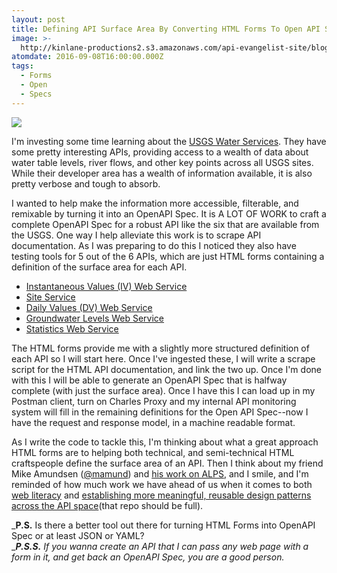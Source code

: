 ```yaml
---
layout: post
title: Defining API Surface Area By Converting HTML Forms To Open API Specs
image: >-
  http://kinlane-productions2.s3.amazonaws.com/api-evangelist-site/blog/USGS_Groundwater_Levels_REST_Web_Service_URL_Generation_Tool.png
atomdate: 2016-09-08T16:00:00.000Z
tags:
  - Forms
  - Open
  - Specs
---
```

[![](http://kinlane-productions2.s3.amazonaws.com/api-evangelist-site/blog/USGS_Groundwater_Levels_REST_Web_Service_URL_Generation_Tool.png)](http://waterservices.usgs.gov/rest/GW-Levels-Test-Tool.html)

I'm investing some time learning about the [USGS Water Services](http://waterservices.usgs.gov/). They have some pretty interesting APIs, providing access to a wealth of data about water table levels, river flows, and other key points across all USGS sites. While their developer area has a wealth of information available, it is also pretty verbose and tough to absorb.

I wanted to help make the information more accessible, filterable, and remixable by turning it into an OpenAPI Spec. It is A LOT OF WORK to craft a complete OpenAPI Spec for a robust API like the six that are available from the USGS. One way I help alleviate this work is to scrape API documentation. As I was preparing to do this I noticed they also have testing tools for 5 out of the 6 APIs, which are just HTML forms containing a definition of the surface area for each API. 

*   [Instantaneous Values (IV) Web Service](http://waterservices.usgs.gov/rest/IV-Test-Tool.html)
*   [Site Service](http://waterservices.usgs.gov/rest/Site-Test-Tool.html)
*   [Daily Values (DV) Web Service](http://waterservices.usgs.gov/rest/DV-Test-Tool.html)
*   [Groundwater Levels Web Service](http://waterservices.usgs.gov/rest/GW-Levels-Test-Tool.html)
*   [Statistics Web Service](http://waterservices.usgs.gov/rest/Statistics-Service-Test-Tool.html)

The HTML forms provide me with a slightly more structured definition of each API so I will start here. Once I've ingested these, I will write a scrape script for the HTML API documentation, and link the two up. Once I'm done with this I will be able to generate an OpenAPI Spec that is halfway complete (with just the surface area). Once I have this I can load up in my Postman client, turn on Charles Proxy and my internal API monitoring system will fill in the remaining definitions for the Open API Spec--now I have the request and response model, in a machine readable format. 

As I write the code to tackle this, I'm thinking about what a great approach HTML forms are to helping both technical, and semi-technical HTML craftspeople define the surface area of an API. Then I think about my friend Mike Amundsen ([@mamund](https://twitter.com/mamund)) and [his work on ALPS](http://alps.io/), and I smile, and I'm reminded of how much work we have ahead of us when it comes to both [web literacy](http://webconcepts.info/) and [establishing more meaningful, reusable design patterns across the API space](https://github.com/alps-io/profiles)(that repo should be full).

_**P.S.** Is there a better tool out there for turning HTML Forms into OpenAPI Spec or at least JSON or YAML?  
__**P.S.S.** If you wanna create an API that I can pass any web page with a form in it, and get back an OpenAPI Spec, you are a good person._
